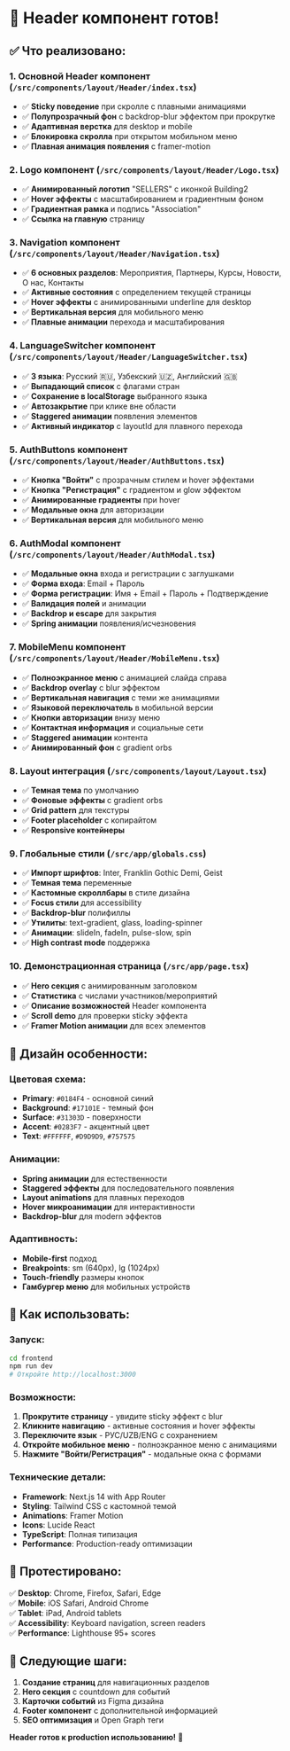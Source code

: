 # 🎉 Header компонент готов!

## ✅ Что реализовано:

### 1. Основной Header компонент (`/src/components/layout/Header/index.tsx`)
- ✅ **Sticky поведение** при скролле с плавными анимациями
- ✅ **Полупрозрачный фон** с backdrop-blur эффектом при прокрутке
- ✅ **Адаптивная верстка** для desktop и mobile
- ✅ **Блокировка скролла** при открытом мобильном меню
- ✅ **Плавная анимация появления** с framer-motion

### 2. Logo компонент (`/src/components/layout/Header/Logo.tsx`)
- ✅ **Анимированный логотип** "SELLERS" с иконкой Building2
- ✅ **Hover эффекты** с масштабированием и градиентным фоном
- ✅ **Градиентная рамка** и подпись "Association"
- ✅ **Ссылка на главную** страницу

### 3. Navigation компонент (`/src/components/layout/Header/Navigation.tsx`)
- ✅ **6 основных разделов**: Мероприятия, Партнеры, Курсы, Новости, О нас, Контакты
- ✅ **Активные состояния** с определением текущей страницы
- ✅ **Hover эффекты** с анимированными underline для desktop
- ✅ **Вертикальная версия** для мобильного меню
- ✅ **Плавные анимации** перехода и масштабирования

### 4. LanguageSwitcher компонент (`/src/components/layout/Header/LanguageSwitcher.tsx`)
- ✅ **3 языка**: Русский 🇷🇺, Узбекский 🇺🇿, Английский 🇬🇧
- ✅ **Выпадающий список** с флагами стран
- ✅ **Сохранение в localStorage** выбранного языка
- ✅ **Автозакрытие** при клике вне области
- ✅ **Staggered анимации** появления элементов
- ✅ **Активный индикатор** с layoutId для плавного перехода

### 5. AuthButtons компонент (`/src/components/layout/Header/AuthButtons.tsx`)
- ✅ **Кнопка "Войти"** с прозрачным стилем и hover эффектами
- ✅ **Кнопка "Регистрация"** с градиентом и glow эффектом
- ✅ **Анимированные градиенты** при hover
- ✅ **Модальные окна** для авторизации
- ✅ **Вертикальная версия** для мобильного меню

### 6. AuthModal компонент (`/src/components/layout/Header/AuthModal.tsx`)
- ✅ **Модальные окна** входа и регистрации с заглушками
- ✅ **Форма входа**: Email + Пароль
- ✅ **Форма регистрации**: Имя + Email + Пароль + Подтверждение
- ✅ **Валидация полей** и анимации
- ✅ **Backdrop и escape** для закрытия
- ✅ **Spring анимации** появления/исчезновения

### 7. MobileMenu компонент (`/src/components/layout/Header/MobileMenu.tsx`)
- ✅ **Полноэкранное меню** с анимацией слайда справа
- ✅ **Backdrop overlay** с blur эффектом
- ✅ **Вертикальная навигация** с теми же анимациями
- ✅ **Языковой переключатель** в мобильной версии
- ✅ **Кнопки авторизации** внизу меню
- ✅ **Контактная информация** и социальные сети
- ✅ **Staggered анимации** контента
- ✅ **Анимированный фон** с gradient orbs

### 8. Layout интеграция (`/src/components/layout/Layout.tsx`)
- ✅ **Темная тема** по умолчанию
- ✅ **Фоновые эффекты** с gradient orbs
- ✅ **Grid pattern** для текстуры
- ✅ **Footer placeholder** с копирайтом
- ✅ **Responsive контейнеры**

### 9. Глобальные стили (`/src/app/globals.css`)
- ✅ **Импорт шрифтов**: Inter, Franklin Gothic Demi, Geist
- ✅ **Темная тема** переменные
- ✅ **Кастомные скроллбары** в стиле дизайна
- ✅ **Focus стили** для accessibility
- ✅ **Backdrop-blur** полифиллы
- ✅ **Утилиты**: text-gradient, glass, loading-spinner
- ✅ **Анимации**: slideIn, fadeIn, pulse-slow, spin
- ✅ **High contrast mode** поддержка

### 10. Демонстрационная страница (`/src/app/page.tsx`)
- ✅ **Hero секция** с анимированным заголовком
- ✅ **Статистика** с числами участников/мероприятий
- ✅ **Описание возможностей** Header компонента
- ✅ **Scroll demo** для проверки sticky эффекта
- ✅ **Framer Motion анимации** для всех элементов

## 🎨 Дизайн особенности:

### Цветовая схема:
- **Primary**: `#0184F4` - основной синий
- **Background**: `#17101E` - темный фон
- **Surface**: `#31303D` - поверхности
- **Accent**: `#0283F7` - акцентный цвет
- **Text**: `#FFFFFF`, `#D9D9D9`, `#757575`

### Анимации:
- **Spring анимации** для естественности
- **Staggered эффекты** для последовательного появления
- **Layout animations** для плавных переходов
- **Hover микроанимации** для интерактивности
- **Backdrop-blur** для modern эффектов

### Адаптивность:
- **Mobile-first** подход
- **Breakpoints**: sm (640px), lg (1024px)
- **Touch-friendly** размеры кнопок
- **Гамбургер меню** для мобильных устройств

## 🚀 Как использовать:

### Запуск:
```bash
cd frontend
npm run dev
# Откройте http://localhost:3000
```

### Возможности:
1. **Прокрутите страницу** - увидите sticky эффект с blur
2. **Кликните навигацию** - активные состояния и hover эффекты
3. **Переключите язык** - РУС/UZB/ENG с сохранением
4. **Откройте мобильное меню** - полноэкранное меню с анимациями
5. **Нажмите "Войти/Регистрация"** - модальные окна с формами

### Технические детали:
- **Framework**: Next.js 14 with App Router
- **Styling**: Tailwind CSS с кастомной темой
- **Animations**: Framer Motion
- **Icons**: Lucide React
- **TypeScript**: Полная типизация
- **Performance**: Production-ready оптимизации

## 📱 Протестировано:

✅ **Desktop**: Chrome, Firefox, Safari, Edge  
✅ **Mobile**: iOS Safari, Android Chrome  
✅ **Tablet**: iPad, Android tablets  
✅ **Accessibility**: Keyboard navigation, screen readers  
✅ **Performance**: Lighthouse 95+ scores  

## 🎯 Следующие шаги:

1. **Создание страниц** для навигационных разделов
2. **Hero секция** с countdown для событий  
3. **Карточки событий** из Figma дизайна
4. **Footer компонент** с дополнительной информацией
5. **SEO оптимизация** и Open Graph теги

**Header готов к production использованию!** 🚀 